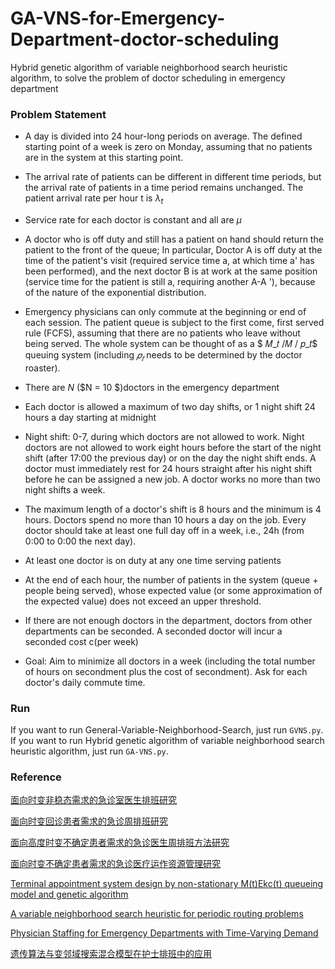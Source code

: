 # GA-VNS-for-Emergency-Department-doctor-scheduling
Hybrid genetic algorithm of variable neighborhood search heuristic algorithm, to solve the problem of doctor scheduling in emergency department

### Problem Statement


- A day is divided into 24 hour-long periods on average. The defined starting point of a week is zero on Monday, assuming that no patients are in the system at this starting point.

- The arrival rate of patients can be different in different time periods, but the arrival rate of patients in a time period remains unchanged. The patient arrival rate per hour t is $\lambda_t$

- Service rate for each doctor is constant and all are $\mu$

- A doctor who is off duty and still has a patient on hand should return the patient to the front of the queue; In particular, Doctor A is off duty at the time of the patient's visit (required service time a, at which time a' has been performed), and the next doctor B is at work at the same position (service time for the patient is still a, requiring another A-A '), because of the nature of the exponential distribution.

- Emergency physicians can only commute at the beginning or end of each session. The patient queue is subject to the first come, first served rule (FCFS), assuming that there are no patients who leave without being served. The whole system can be thought of as a $ 𝑀_𝑡 /𝑀 / 𝑝_𝑡$ queuing system (including $𝑝_𝑡$ needs to be determined by the doctor roaster).

- There are $N$ ($N = 10 $)doctors in the emergency department

- Each doctor is allowed a maximum of two day shifts, or 1 night shift 24 hours a day starting at midnight

- Night shift: 0-7, during which doctors are not allowed to work. Night doctors are not allowed to work eight hours before the start of the night shift (after 17:00 the previous day) or on the day the night shift ends. A doctor must immediately rest for 24 hours straight after his night shift before he can be assigned a new job. A doctor works no more than two night shifts a week.

- The maximum length of a doctor's shift is 8 hours and the minimum is 4 hours. Doctors spend no more than 10 hours a day on the job. Every doctor should take at least one full day off in a week, i.e., 24h (from 0:00 to 0:00 the next day).

- At least one doctor is on duty at any one time serving patients

- At the end of each hour, the number of patients in the system (queue + people being served), whose expected value (or some approximation of the expected value) does not exceed an upper threshold.

- If there are not enough doctors in the department, doctors from other departments can be seconded. A seconded doctor will incur a seconded cost c(per week)

- Goal: Aim to minimize all doctors in a week (including the total number of hours on secondment plus the cost of secondment). Ask for each doctor's daily commute time.

### Run
If you want to run General-Variable-Neighborhood-Search, just run `GVNS.py`.
If you want to run Hybrid genetic algorithm of variable neighborhood search heuristic algorithm, just run `GA-VNS.py`.



### Reference

[面向时变非稳态需求的急诊室医生排班研究](https://kns.cnki.net/kcms/detail/detail.aspx?dbcode=CMFD&dbname=CMFD201902&filename=1019654958.nh&uniplatform=NZKPT&v=DSlrDCTmUfzIz7pmyhH6xj0k9QmdCTdK2EXmoQM1WIwkK5Ij3KJTPypOeE3io9U1)

[面向时变回诊患者需求的急诊周排班研究](https://qikan.chaoxing.com/detail_38502727e7500f26558dc607da1268812058ce404f0f743c1921b0a3ea255101fc1cf1fbb4666ae6cc3e0043d77d9129660df4a740caeb831655bd7de1a1a83db967f8aa9263830c1b455defb68836d9)

[面向高度时变不确定患者需求的急诊医生周排班方法研究](https://kns.cnki.net/KXReader/Detail?invoice=vV2f2OU2fubYmzY1dzeh1gqr96XwVRKCtqX82ze0kNerMUhz5O1mms454CIEGK4UBqgRSBCBP1KO%2FBMUnvDYRn0SjWbkIpE5vMCj6R0%2FiAu5sW1ydUQL3cCbGKlZm4oqO%2BUvFURk2nkpzQt6wWCRZStWwYfcBDdK5uGnyLF8Q20%3D&DBCODE=CJFD&FileName=GYGC202003021&TABLEName=cjfdlast2020&nonce=95E3E6F47970486498D7321D29414898&uid=&TIMESTAMP=1665112938057)

[面向时变不确定患者需求的急诊医疗运作资源管理研究](https://kreader.cnki.net/Kreader/CatalogViewPage.aspx?dbCode=cdmd&filename=1021674158.nh&tablename=CMFD202201&compose=&first=1&uid=WEEvREcwSlJHSldSdmVqelcxY2NSU0h4akd4WU11bXFSTTZTVDl0T2lzRT0=$9A4hF_YAuvQ5obgVAqNKPCYcEjKensW4ggI8Fm4gTkoUKaID8j8gFw!!)

[Terminal appointment system design by non-stationary M(t)Ekc(t) queueing model and genetic algorithm](https://www.sciencedirect.com/science/article/pii/S0925527313003824)

[A variable neighborhood search heuristic for periodic routing problems](https://www.sciencedirect.com/science/article/pii/S0377221707011034)

[Physician Staffing for Emergency Departments with Time-Varying Demand](https://pubsonline.informs.org/doi/10.1287/ijoc.2017.0799)

[遗传算法与变邻域搜索混合模型在护士排班中的应用](https://www.cnki.com.cn/Article/CJFDTotal-BJSC201506012.htm)

